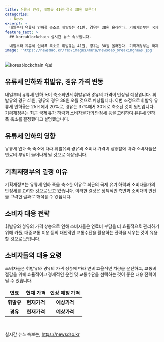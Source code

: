 ```yaml
---
title: 유류세 인상, 휘발유 41원·경유 38원 오른다!
categories:
  - News
excerpt: >
  내일부터 유류세 인하폭 축소로 휘발유는 41원, 경유는 38원 올라간다. 기획재정부는 국제 유가 하락과 소비자물가 안정을 감안해 인하 폭을 축소했다고 설명했다. (150자)
feature_text: >
  ## koreablockchain 실시간 뉴스 속보입니다.

  내일부터 유류세 인하폭 축소로 휘발유는 41원, 경유는 38원 올라간다. 기획재정부는 국제 유가 하락과 소비자물가 안정을 감안해 인하 폭을 축소했다고 설명했다. (150자)
image: 'https://newsdao.kr/res/images/meta/newsdao_breakingnews.jpg'
---
```


<p><img src="https://newsdao.kr/res/images/meta/newsdao_breakingnews.jpg" alt="koreablockchain 속보" /></p>

<h2 data-ke-size="size26">유류세 인하와 휘발유, 경유 가격 변동</h2>

<p data-ke-size="size16">내일부터 유류세 인하 폭이 축소되면서 휘발유와 경유의 가격이 인상될 예정입니다. 휘발유의 경우 41원, 경유의 경우 38원 오를 것으로 예상됩니다. 이번 조정으로 휘발유 유류세 인하율은 25%에서 20%로, 경유는 37%에서 30%로 축소된 것이 원인입니다. 기획재정부는 최근 국제 유가 하락과 소비자물가의 안정세 등을 고려하여 유류세 인하 폭 축소를 결정했다고 설명했습니다.</p>

<h2 data-ke-size="size26">유류세 인하의 영향</h2>

<p data-ke-size="size16">유류세 인하 폭 축소에 따라 휘발유와 경유의 소비자 가격이 상승함에 따라 소비자들은 연료비 부담이 늘어나게 될 것으로 예상됩니다.</p>

<h2 data-ke-size="size26">기획재정부의 결정 이유</h2>

<p data-ke-size="size16">기획재정부는 유류세 인하 폭을 축소한 이유로 최근의 국제 유가 하락과 소비자물가의 안정세를 고려한 것으로 보고 있습니다. 이러한 결정은 정책적인 측면과 소비자의 안전을 고려한 결과로 해석될 수 있습니다.</p>

<h2 data-ke-size="size26">소비자 대응 전략</h2>

<p data-ke-size="size16">휘발유와 경유의 가격 상승으로 인해 소비자들은 연료비 부담을 더 효율적으로 관리하기 위해 카풀, 대중교통 이용 등의 대안적인 교통수단을 활용하는 전략을 세우는 것이 유용할 것으로 보입니다.</p>

<h2 data-ke-size="size26">소비자들의 대응 요령</h2>

<p data-ke-size="size16">소비자들은 휘발유와 경유의 가격 상승에 따라 연비 효율적인 차량을 운전하고, 교통비 절감을 위해 효율적이고 경제적인 운전 및 교통수단을 선택하는 것이 좋은 대응 전략이 될 수 있습니다.</p>

<table>
<thead>
<tr>
<td style="text-align: center; height: 17px;"><strong>연료</strong></td>
<td style="text-align: center; height: 17px;"><strong>현재 가격</strong></td>
<td style="text-align: center; height: 17px;"><strong>인상 예정 가격</strong></td>
</tr>
</thead>
<tbody>
<tr>
<td style="text-align: center; height: 17px;"><b>휘발유</b></td>
<td style="text-align: center; height: 17px;"><b>현재가격</b></td>
<td style="text-align: center; height: 17px;"><b>예상가격</b></td>
</tr>
<tr>
<td style="text-align: center; height: 17px;"><b>경유</b></td>
<td style="text-align: center; height: 17px;"><b>현재가격</b></td>
<td style="text-align: center; height: 17px;"><b>예상가격</b></td>
</tr>
</tbody>
</table>

<p>&nbsp;</p>
실시간 뉴스 속보는, <a href="https://newsdao.kr" rel="dofollow">https://newsdao.kr</a>


